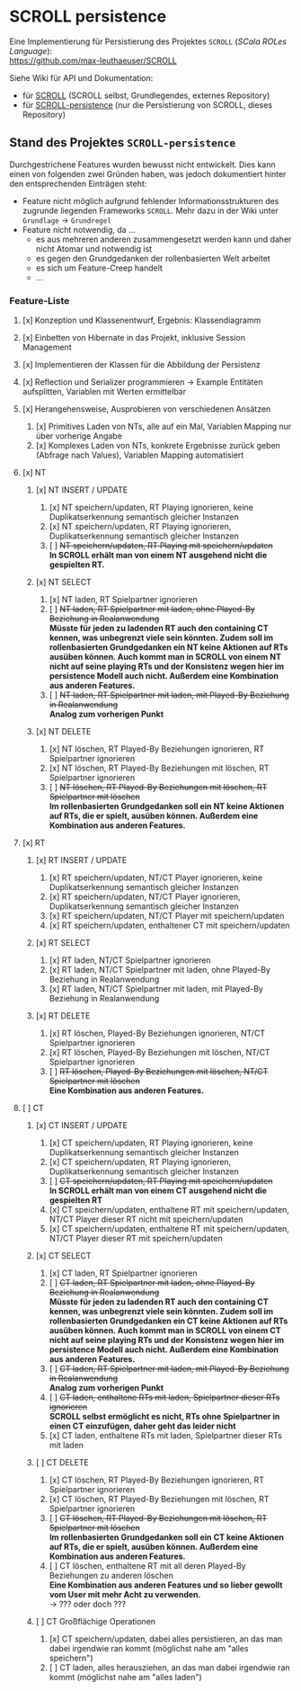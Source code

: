 # SCROLL persistence

Eine Implementierung für Persistierung des Projektes `SCROLL` (_SCala ROLes Language_):  
https://github.com/max-leuthaeuser/SCROLL  
  
Siehe Wiki für API und Dokumentation:

- für [SCROLL](https://github.com/max-leuthaeuser/SCROLL/wiki) (SCROLL selbst, Grundlegendes, externes Repository)
- für [SCROLL-persistence](https://github.com/christopher2007/SCROLL-persistence/wiki) (nur die Persistierung von SCROLL, dieses Repository)



## Stand des Projektes `SCROLL-persistence`

Durchgestrichene Features wurden bewusst nicht entwickelt. Dies kann einen von folgenden zwei Gründen haben, was jedoch dokumentiert
hinter den entsprechenden Einträgen steht:

- Feature nicht möglich aufgrund fehlender Informationsstrukturen des zugrunde liegenden Frameworks `SCROLL`. Mehr dazu in der Wiki unter `Grundlage` -> `Grundregel`
- Feature nicht notwendig, da ...
  - es aus mehreren anderen zusammengesetzt werden kann und daher nicht Atomar und notwendig ist
  - es gegen den Grundgedanken der rollenbasierten Welt arbeitet
  - es sich um Feature-Creep handelt
  - ...



### Feature-Liste

1. [x] Konzeption und Klassenentwurf, Ergebnis: Klassendiagramm
1. [x] Einbetten von Hibernate in das Projekt, inklusive Session Management
1. [x] Implementieren der Klassen für die Abbildung der Persistenz
1. [x] Reflection und Serializer programmieren -> Example Entitäten aufsplitten, Variablen mit Werten ermittelbar

1. [x] Herangehensweise, Ausprobieren von verschiedenen Ansätzen
   1. [x] Primitives Laden von NTs, alle auf ein Mal, Variablen Mapping nur über vorherige Angabe
   1. [x] Komplexes Laden von NTs, konkrete Ergebnisse zurück geben (Abfrage nach Values), Variablen Mapping automatisiert



1. [x] NT

   1. [x] NT INSERT / UPDATE
      1. [x] NT speichern/updaten, RT Playing ignorieren, keine Duplikatserkennung semantisch gleicher Instanzen
      1. [x] NT speichern/updaten, RT Playing ignorieren, Duplikatserkennung semantisch gleicher Instanzen
      1. [ ] ~~NT speichern/updaten, RT Playing mit speichern/updaten~~  
         **In SCROLL erhält man von einem NT ausgehend nicht die gespielten RT.**

   1. [x] NT SELECT
      1. [x] NT laden, RT Spielpartner ignorieren
      1. [ ] ~~NT laden, RT Spielpartner mit laden, ohne Played-By Beziehung in Realanwendung~~  
         **Müsste für jeden zu ladenden RT auch den containing CT kennen, was unbegrenzt viele sein könnten. Zudem soll im rollenbasierten
         Grundgedanken ein NT keine Aktionen auf RTs ausüben können. Auch kommt man in SCROLL von einem NT nicht auf seine playing RTs und
         der Konsistenz wegen hier im persistence Modell auch nicht. Außerdem eine Kombination aus anderen Features.**
      1. [ ] ~~NT laden, RT Spielpartner mit laden, mit Played-By Beziehung in Realanwendung~~  
         **Analog zum vorherigen Punkt**
         
   1. [x] NT DELETE
      1. [x] NT löschen, RT Played-By Beziehungen ignorieren, RT Spielpartner ignorieren
      1. [x] NT löschen, RT Played-By Beziehungen mit löschen, RT Spielpartner ignorieren
      1. [ ] ~~NT löschen, RT Played-By Beziehungen mit löschen, RT Spielpartner mit löschen~~  
         **Im rollenbasierten Grundgedanken soll ein NT keine Aktionen auf RTs, die er spielt, ausüben können. Außerdem eine Kombination aus anderen Features.**



1. [x] RT

   1. [x] RT INSERT / UPDATE
      1. [x] RT speichern/updaten, NT/CT Player ignorieren, keine Duplikatserkennung semantisch gleicher Instanzen
      1. [x] RT speichern/updaten, NT/CT Player ignorieren, Duplikatserkennung semantisch gleicher Instanzen
      1. [x] RT speichern/updaten, NT/CT Player mit speichern/updaten
      1. [x] RT speichern/updaten, enthaltener CT mit speichern/updaten

   1. [x] RT SELECT
      1. [x] RT laden, NT/CT Spielpartner ignorieren
      1. [x] RT laden, NT/CT Spielpartner mit laden, ohne Played-By Beziehung in Realanwendung
      1. [x] RT laden, NT/CT Spielpartner mit laden, mit Played-By Beziehung in Realanwendung

   1. [x] RT DELETE
      1. [x] RT löschen, Played-By Beziehungen ignorieren, NT/CT Spielpartner ignorieren
      1. [x] RT löschen, Played-By Beziehungen mit löschen, NT/CT Spielpartner ignorieren
      1. [ ] ~~RT löschen, Played-By Beziehungen mit löschen, NT/CT Spielpartner mit löschen~~  
         **Eine Kombination aus anderen Features.**



1. [ ] CT

   1. [x] CT INSERT / UPDATE
      1. [x] CT speichern/updaten, RT Playing ignorieren, keine Duplikatserkennung semantisch gleicher Instanzen
      1. [x] CT speichern/updaten, RT Playing ignorieren, Duplikatserkennung semantisch gleicher Instanzen
      1. [ ] ~~CT speichern/updaten, RT Playing mit speichern/updaten~~  
         **In SCROLL erhält man von einem CT ausgehend nicht die gespielten RT**
      1. [x] CT speichern/updaten, enthaltene RT mit speichern/updaten, NT/CT Player dieser RT nicht mit speichern/updaten
      1. [x] CT speichern/updaten, enthaltene RT mit speichern/updaten, NT/CT Player dieser RT mit speichern/updaten

   1. [x] CT SELECT
      1. [x] CT laden, RT Spielpartner ignorieren
      1. [ ] ~~CT laden, RT Spielpartner mit laden, ohne Played-By Beziehung in Realanwendung~~  
         **Müsste für jeden zu ladenden RT auch den containing CT kennen, was unbegrenzt viele sein könnten. Zudem soll im rollenbasierten
         Grundgedanken ein CT keine Aktionen auf RTs ausüben können. Auch kommt man in SCROLL von einem CT nicht auf seine playing RTs und
          der Konsistenz wegen hier im persistence Modell auch nicht. Außerdem eine Kombination aus anderen Features.**
      1. [ ] ~~CT laden, RT Spielpartner mit laden, mit Played-By Beziehung in Realanwendung~~  
         **Analog zum vorherigen Punkt**
      1. [ ] ~~CT laden, enthaltene RTs mit laden, Spielpartner dieser RTs ignorieren~~  
         **SCROLL selbst ermöglicht es nicht, RTs ohne Spielpartner in einen CT einzufügen, daher geht das leider nicht**
      1. [x] CT laden, enthaltene RTs mit laden, Spielpartner dieser RTs mit laden

   1. [ ] CT DELETE
      1. [x] CT löschen, RT Played-By Beziehungen ignorieren, RT Spielpartner ignorieren
      1. [x] CT löschen, RT Played-By Beziehungen mit löschen, RT Spielpartner ignorieren
      1. [ ] ~~CT löschen, RT Played-By Beziehungen mit löschen, RT Spielpartner mit löschen~~  
         **Im rollenbasierten Grundgedanken soll ein CT keine Aktionen auf RTs, die er spielt, ausüben können. Außerdem eine Kombination aus anderen Features.**
      1. [ ] CT löschen, enthaltene RT mit all deren Played-By Beziehungen zu anderen löschen  
         **Eine Kombination aus anderen Features und so lieber gewollt vom User mit mehr Acht zu verwenden.**  
         -> ??? oder doch ???
  
   1. [ ] CT Großflächige Operationen
      1. [x] CT speichern/updaten, dabei alles persistieren, an das man dabei irgendwie ran kommt (möglichst nahe am "alles speichern")
      1. [ ] CT laden, alles herausziehen, an das man dabei irgendwie ran kommt (möglichst nahe am "alles laden")


